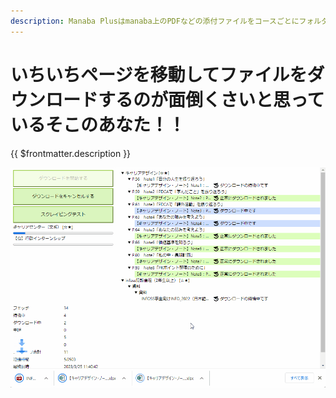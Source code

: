 ```yaml
---
description: Manaba Plusはmanaba上のPDFなどの添付ファイルをコースごとにフォルダ分けして一括ダウンロードすることができます！！
---
```


# いちいちページを移動してファイルをダウンロードするのが面倒くさいと思っているそこのあなた！！

{{ $frontmatter.description }}

![](./contents.gif)
